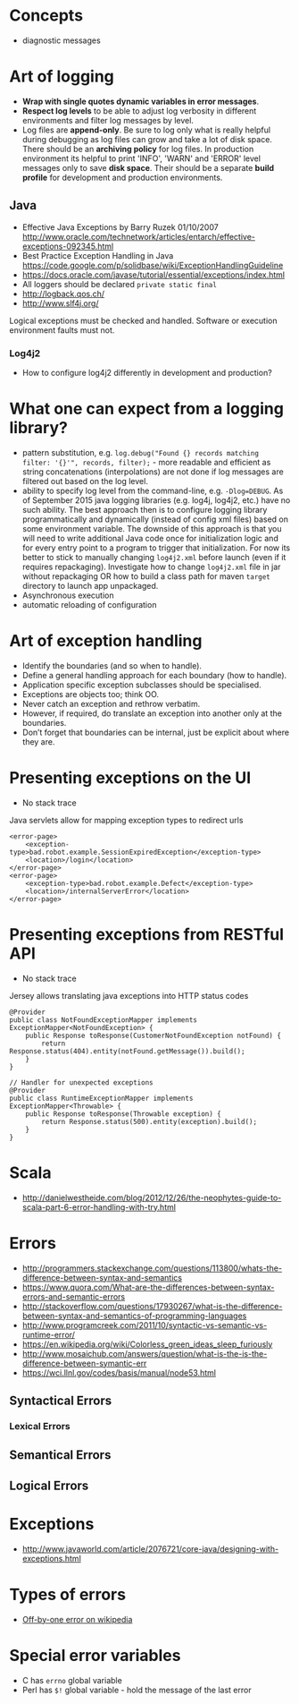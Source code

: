 # Concepts
- diagnostic messages

# Art of logging
- **Wrap with single quotes dynamic variables in error messages**.
- **Respect log levels** to be able to adjust log verbosity in different environments and filter log messages by level.
- Log files are **append-only**. Be sure to log only what is really helpful during debugging as log files can grow and take a lot of disk space. There should be an **archiving policy** for log files. In production environment its  helpful to print 'INFO', 'WARN' and 'ERROR' level messages only to save **disk space**. Their should be a separate **build profile** for development and production environments.

## Java
- Effective Java Exceptions by Barry Ruzek 01/10/2007 http://www.oracle.com/technetwork/articles/entarch/effective-exceptions-092345.html
- Best Practice Exception Handling in Java https://code.google.com/p/solidbase/wiki/ExceptionHandlingGuideline
- https://docs.oracle.com/javase/tutorial/essential/exceptions/index.html
- All loggers should be declared `private static final`
- http://logback.qos.ch/
- http://www.slf4j.org/

Logical exceptions must be checked and handled. Software or execution environment faults must not.

### Log4j2
- How to configure log4j2 differently in development and production?

# What one can expect from a logging library?
- pattern substitution, e.g. `log.debug("Found {} records matching filter: '{}'", records, filter);` - more readable and efficient as string concatenations (interpolations) are not done if log messages are filtered out based on the log level.
- ability to specify log level from the command-line, e.g. `-Dlog=DEBUG`. As of September 2015 java logging libraries (e.g. log4j, log4j2, etc.) have no such ability. The best approach then is to configure logging library programmatically and dynamically (instead of config xml files) based on some environment variable. The downside of this approach is that you will need to write additional Java code once for initialization logic and for every entry point to a program to trigger that initialization. For now its better to stick to manually changing `log4j2.xml` before launch (even if it requires repackaging). Investigate how to change `log4j2.xml` file in jar without repackaging OR how to build a class path for maven `target` directory to launch app unpackaged.
- Asynchronous execution
- automatic reloading of configuration

# Art of exception handling
- Identify the boundaries (and so when to handle).
- Define a general handling approach for each boundary (how to handle).
- Application specific exception subclasses should be specialised.
- Exceptions are objects too; think OO.
- Never catch an exception and rethrow verbatim.
- However, if required, do translate an exception into another only at the boundaries.
- Don’t forget that boundaries can be internal, just be explicit about where they are.

# Presenting exceptions on the UI
- No stack trace

Java servlets allow for mapping exception types to redirect urls
```
<error-page>
    <exception-type>bad.robot.example.SessionExpiredException</exception-type>
    <location>/login</location>
</error-page>
<error-page>
    <exception-type>bad.robot.example.Defect</exception-type>
    <location>/internalServerError</location>
</error-page>
```

# Presenting exceptions from RESTful API
- No stack trace

Jersey allows translating java exceptions into HTTP status codes
```
@Provider
public class NotFoundExceptionMapper implements ExceptionMapper<NotFoundException> {
    public Response toResponse(CustomerNotFoundException notFound) {
        return Response.status(404).entity(notFound.getMessage()).build();
    }
}

// Handler for unexpected exceptions
@Provider
public class RuntimeExceptionMapper implements ExceptionMapper<Throwable> {
    public Response toResponse(Throwable exception) {
        return Response.status(500).entity(exception).build();
    }
}
```

# Scala
- http://danielwestheide.com/blog/2012/12/26/the-neophytes-guide-to-scala-part-6-error-handling-with-try.html

# Errors
- http://programmers.stackexchange.com/questions/113800/whats-the-difference-between-syntax-and-semantics
- https://www.quora.com/What-are-the-differences-between-syntax-errors-and-semantic-errors
- http://stackoverflow.com/questions/17930267/what-is-the-difference-between-syntax-and-semantics-of-programming-languages
- http://www.programcreek.com/2011/10/syntactic-vs-semantic-vs-runtime-error/
- https://en.wikipedia.org/wiki/Colorless_green_ideas_sleep_furiously
- http://www.mosaichub.com/answers/question/what-is-the-is-the-difference-between-symantic-err
- https://wci.llnl.gov/codes/basis/manual/node53.html

## Syntactical Errors
### Lexical Errors

## Semantical Errors

## Logical Errors


# Exceptions
- http://www.javaworld.com/article/2076721/core-java/designing-with-exceptions.html

# Types of errors
- [Off-by-one error on wikipedia](https://en.wikipedia.org/wiki/Off-by-one_error)

# Special error variables
- C has `errno` global variable
- Perl has `$!` global variable - hold the message of the last error

